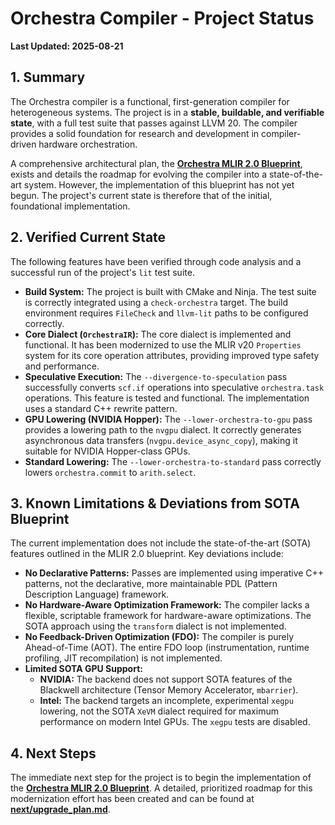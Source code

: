 # Orchestra Compiler - Project Status

**Last Updated: 2025-08-21**

## 1. Summary

The Orchestra compiler is a functional, first-generation compiler for heterogeneous systems. The project is in a **stable, buildable, and verifiable state**, with a full test suite that passes against LLVM 20. The compiler provides a solid foundation for research and development in compiler-driven hardware orchestration.

A comprehensive architectural plan, the **[Orchestra MLIR 2.0 Blueprint](../architecture/orchestra%20-%20tech%20-%20MLIR%2020%20Blueprint.md)**, exists and details the roadmap for evolving the compiler into a state-of-the-art system. However, the implementation of this blueprint has not yet begun. The project's current state is therefore that of the initial, foundational implementation.

## 2. Verified Current State

The following features have been verified through code analysis and a successful run of the project's `lit` test suite.

*   **Build System:** The project is built with CMake and Ninja. The test suite is correctly integrated using a `check-orchestra` target. The build environment requires `FileCheck` and `llvm-lit` paths to be configured correctly.
*   **Core Dialect (`OrchestraIR`):** The core dialect is implemented and functional. It has been modernized to use the MLIR v20 `Properties` system for its core operation attributes, providing improved type safety and performance.
*   **Speculative Execution:** The `--divergence-to-speculation` pass successfully converts `scf.if` operations into speculative `orchestra.task` operations. This feature is tested and functional. The implementation uses a standard C++ rewrite pattern.
*   **GPU Lowering (NVIDIA Hopper):** The `--lower-orchestra-to-gpu` pass provides a lowering path to the `nvgpu` dialect. It correctly generates asynchronous data transfers (`nvgpu.device_async_copy`), making it suitable for NVIDIA Hopper-class GPUs.
*   **Standard Lowering:** The `--lower-orchestra-to-standard` pass correctly lowers `orchestra.commit` to `arith.select`.

## 3. Known Limitations & Deviations from SOTA Blueprint

The current implementation does not include the state-of-the-art (SOTA) features outlined in the MLIR 2.0 blueprint. Key deviations include:

*   **No Declarative Patterns:** Passes are implemented using imperative C++ patterns, not the declarative, more maintainable PDL (Pattern Description Language) framework.
*   **No Hardware-Aware Optimization Framework:** The compiler lacks a flexible, scriptable framework for hardware-aware optimizations. The SOTA approach using the `transform` dialect is not implemented.
*   **No Feedback-Driven Optimization (FDO):** The compiler is purely Ahead-of-Time (AOT). The entire FDO loop (instrumentation, runtime profiling, JIT recompilation) is not implemented.
*   **Limited SOTA GPU Support:**
    *   **NVIDIA:** The backend does not support SOTA features of the Blackwell architecture (Tensor Memory Accelerator, `mbarrier`).
    *   **Intel:** The backend targets an incomplete, experimental `xegpu` lowering, not the SOTA `XeVM` dialect required for maximum performance on modern Intel GPUs. The `xegpu` tests are disabled.

## 4. Next Steps

The immediate next step for the project is to begin the implementation of the **[Orchestra MLIR 2.0 Blueprint](../architecture/orchestra%20-%20tech%20-%20MLIR%2020%20Blueprint.md)**. A detailed, prioritized roadmap for this modernization effort has been created and can be found at **[next/upgrade_plan.md](../../next/upgrade_plan.md)**.
